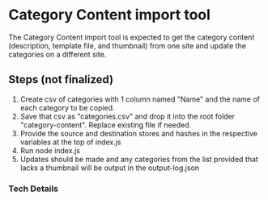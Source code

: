 # Category Content import tool
The Category Content import tool is expected to get the category content (description, template file, and thumbnail) from one site and update the categories on a different site. 

## Steps (not finalized)
1. Create csv of categories with 1 column named "Name" and the name of each category to be copied. 
2. Save that csv as "categories.csv" and drop it into the root folder "category-content". Replace existing file if needed.
3. Provide the source and destination stores and hashes in the respective variables at the top of index.js
4. Run node index.js
5. Updates should be made and any categories from the list provided that lacks a thumbnail will be output in the         output-log.json    

### Tech Details
